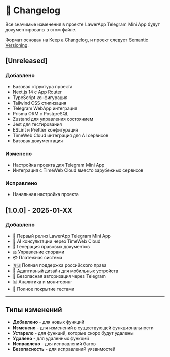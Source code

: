 # 📝 Changelog

Все значимые изменения в проекте LawerApp Telegram Mini App будут документированы в этом файле.

Формат основан на [Keep a Changelog](https://keepachangelog.com/ru/1.0.0/),
и проект следует [Semantic Versioning](https://semver.org/lang/ru/).

## [Unreleased]

### Добавлено
- Базовая структура проекта
- Next.js 14 с App Router
- TypeScript конфигурация
- Tailwind CSS стилизация
- Telegram WebApp интеграция
- Prisma ORM с PostgreSQL
- Zustand для управления состоянием
- Jest для тестирования
- ESLint и Prettier конфигурация
- TimeWeb Cloud интеграция для AI сервисов
- Базовая документация

### Изменено
- Настройка проекта для Telegram Mini App
- Интеграция с TimeWeb Cloud вместо зарубежных сервисов

### Исправлено
- Начальная настройка проекта

## [1.0.0] - 2025-01-XX

### Добавлено
- 🎉 Первый релиз LawerApp Telegram Mini App
- 🤖 AI консультации через TimeWeb Cloud
- 📄 Генерация правовых документов
- ⚖️ Управление спорами
- 💳 Платежная система
- 🇷🇺 Полная поддержка российского права
- 📱 Адаптивный дизайн для мобильных устройств
- 🔐 Безопасная авторизация через Telegram
- 📊 Аналитика и мониторинг
- 🧪 Полное покрытие тестами

---

## Типы изменений

- **Добавлено** - для новых функций
- **Изменено** - для изменений в существующей функциональности
- **Устарело** - для функций, которые скоро будут удалены
- **Удалено** - для удаленных функций
- **Исправлено** - для исправлений багов
- **Безопасность** - для исправлений уязвимостей
